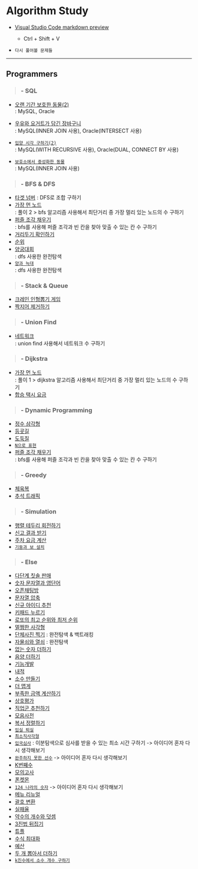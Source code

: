 # Algorithm Study

- [Visual Studio Code markdown preview](https://code.visualstudio.com/docs/languages/markdown)

  - Ctrl + Shift + V

- `다시 풀어볼 문제들`

---

## Programmers

> ### - SQL

- [오랜 기간 보호한 동물(2)](https://programmers.co.kr/learn/courses/30/lessons/59411)  
  : MySQL, Oracle

- [우유와 요거트가 담긴 장바구니](https://programmers.co.kr/learn/courses/30/lessons/62284)  
  : MySQL(INNER JOIN 사용), Oracle(INTERSECT 사용)

- [`입양 시각 구하기(2)`](https://programmers.co.kr/learn/courses/30/lessons/59413)  
  : MySQL(WITH RECURSIVE 사용), Oracle(DUAL, CONNECT BY 사용)

- [`보호소에서 중성화한 동물`](https://programmers.co.kr/learn/courses/30/lessons/59045)  
  : MySQL(INNER JOIN 사용)

> ### - BFS & DFS

- [타겟 넘버](https://programmers.co.kr/learn/courses/30/lessons/43165)
  : DFS로 조합 구하기
- [가장 먼 노드](https://programmers.co.kr/learn/courses/30/lessons/49189)  
  : 풀이 2 > bfs 알고리즘 사용해서 최단거리 중 가장 멀리 있는 노드의 수 구하기
- [퍼즐 조각 채우기](https://programmers.co.kr/learn/courses/30/lessons/84021)  
  : bfs를 사용해 퍼즐 조각과 빈 칸을 찾아 맞출 수 있는 칸 수 구하기
- [거리두기 확인하기](https://programmers.co.kr/learn/courses/30/lessons/81302)
- [순위](https://programmers.co.kr/learn/courses/30/lessons/49191)
- [양궁대회](https://programmers.co.kr/learn/courses/30/lessons/92342)  
  : dfs 사용한 완전탐색
- [`양과 늑대`](https://programmers.co.kr/learn/courses/30/lessons/92343)  
  : dfs 사용한 완전탐색

> ### - Stack & Queue

- [크레인 인형뽑기 게임](https://programmers.co.kr/learn/courses/30/lessons/64061)
- [짝지어 제거하기](https://programmers.co.kr/learn/courses/30/lessons/12973)

> ### - Union Find

- [네트워크](https://programmers.co.kr/learn/courses/30/lessons/43162)  
  : union find 사용해서 네트워크 수 구하기

> ### - Dijkstra

- [가장 먼 노드](https://programmers.co.kr/learn/courses/30/lessons/49189)  
  : 풀이 1 > dijkstra 알고리즘 사용해서 최단거리 중 가장 멀리 있는 노드의 수 구하기
- [합승 택시 요금](https://programmers.co.kr/learn/courses/30/lessons/72413)

> ### - Dynamic Programming

- [정수 삼각형](https://programmers.co.kr/learn/courses/30/lessons/43105)
- [등굣길](https://programmers.co.kr/learn/courses/30/lessons/42898)
- [도둑질](https://programmers.co.kr/learn/courses/30/lessons/42897)
- [`N으로 표현`](https://programmers.co.kr/learn/courses/30/lessons/42895)
- [퍼즐 조각 채우기](https://programmers.co.kr/learn/courses/30/lessons/84021)  
  : bfs를 사용해 퍼즐 조각과 빈 칸을 찾아 맞출 수 있는 칸 수 구하기

> ### - Greedy

- [체육복](https://programmers.co.kr/learn/courses/30/lessons/42862)
- [추석 트래픽](https://programmers.co.kr/learn/courses/30/lessons/17676)

> ### - Simulation

- [행렬 테두리 회전하기](https://programmers.co.kr/learn/courses/30/lessons/77485)
- [신고 결과 받기](https://programmers.co.kr/learn/courses/30/lessons/92334)
- [주차 요금 계산](https://programmers.co.kr/learn/courses/30/lessons/92341)
- [`기둥과 보 설치`](https://programmers.co.kr/learn/courses/30/lessons/43162)

> ### - Else

- [다단계 칫솔 판매](https://programmers.co.kr/learn/courses/30/lessons/77486)
- [숫자 문자열과 영단어](https://programmers.co.kr/learn/courses/30/lessons/81301)
- [오픈채팅방](https://programmers.co.kr/learn/courses/30/lessons/42888)
- [문자열 압축](https://programmers.co.kr/learn/courses/30/lessons/60057)
- [신규 아이디 추천](https://programmers.co.kr/learn/courses/30/lessons/72410)
- [키패드 누르기](https://programmers.co.kr/learn/courses/30/lessons/67256)
- [로또의 최고 순위와 최저 순위](https://programmers.co.kr/learn/courses/30/lessons/77484)
- [멀쩡한 사각형](https://programmers.co.kr/learn/courses/30/lessons/62048)
- [단체사진 찍기](https://programmers.co.kr/learn/courses/30/lessons/1835)
  : 완전탐색 & 백트래킹
- [자물쇠와 열쇠](https://programmers.co.kr/learn/courses/30/lessons/60059)
  : 완전탐색
- [없는 숫자 더하기](https://programmers.co.kr/learn/courses/30/lessons/86051)
- [음양 더하기](https://programmers.co.kr/learn/courses/30/lessons/76501)
- [기능개발](https://programmers.co.kr/learn/courses/30/lessons/42586)
- [내적](https://programmers.co.kr/learn/courses/30/lessons/70128)
- [소수 만들기](https://programmers.co.kr/learn/courses/30/lessons/12977)
- [더 맵게](https://programmers.co.kr/learn/courses/30/lessons/42626)
- [부족한 금액 계산하기](https://programmers.co.kr/learn/courses/30/lessons/82612)
- [상호평가](https://programmers.co.kr/learn/courses/30/lessons/83201)
- [직업군 추천하기](https://programmers.co.kr/learn/courses/30/lessons/84325)
- [모음사전](https://programmers.co.kr/learn/courses/30/lessons/84512)
- [복서 정렬하기](https://programmers.co.kr/learn/courses/30/lessons/85002)
- [`입실 퇴실`](https://programmers.co.kr/learn/courses/30/lessons/86048)
- [`최소직사각형`](https://programmers.co.kr/learn/courses/30/lessons/86491)
- [`입국심사`](https://programmers.co.kr/learn/courses/30/lessons/43238)
  : 이분탐색으로 심사를 받을 수 있는 최소 시간 구하기
  -> 아이디어 혼자 다시 생각해보기
- [`완주하지 못한 선수`](https://programmers.co.kr/learn/courses/30/lessons/42576)
  -> 아이디어 혼자 다시 생각해보기
- [K번째수](https://programmers.co.kr/learn/courses/30/lessons/42748)
- [모의고사](https://programmers.co.kr/learn/courses/30/lessons/42840)
- [폰켓몬](https://programmers.co.kr/learn/courses/30/lessons/1845)
- [`124 나라의 숫자`](https://programmers.co.kr/learn/courses/30/lessons/12899)
  -> 아이디어 혼자 다시 생각해보기
- [메뉴 리뉴얼](https://programmers.co.kr/learn/courses/30/lessons/72411)
- [괄호 변환](https://programmers.co.kr/learn/courses/30/lessons/60058)
- [실패율](https://programmers.co.kr/learn/courses/30/lessons/42889)
- [약수의 개수와 덧셈](https://programmers.co.kr/learn/courses/30/lessons/77884)
- [3진법 뒤집기](https://programmers.co.kr/learn/courses/30/lessons/68935)
- [튜플](https://programmers.co.kr/learn/courses/30/lessons/64065)
- [수식 최대화](https://programmers.co.kr/learn/courses/30/lessons/67257)
- [예산](https://programmers.co.kr/learn/courses/30/lessons/12982)
- [두 개 뽑아서 더하기](https://programmers.co.kr/learn/courses/30/lessons/68644)
- [`k진수에서 소수 개수 구하기`](https://programmers.co.kr/learn/courses/30/lessons/92335)
